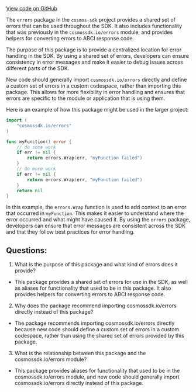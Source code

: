 [View code on GitHub](https://github.com/cosmos/cosmos-sdk.git/types/errors/doc.go)

The `errors` package in the `cosmos-sdk` project provides a shared set of errors that can be used throughout the SDK. It also includes functionality that was previously in the `cosmossdk.io/errors` module, and provides helpers for converting errors to ABCI response code.

The purpose of this package is to provide a centralized location for error handling in the SDK. By using a shared set of errors, developers can ensure consistency in error messages and make it easier to debug issues across different parts of the SDK.

New code should generally import `cosmossdk.io/errors` directly and define a custom set of errors in a custom codespace, rather than importing this package. This allows for more flexibility in error handling and ensures that errors are specific to the module or application that is using them.

Here is an example of how this package might be used in the larger project:

```go
import (
    "cosmossdk.io/errors"
)

func myFunction() error {
    // do some work
    if err != nil {
        return errors.Wrap(err, "myFunction failed")
    }
    // do more work
    if err != nil {
        return errors.Wrap(err, "myFunction failed")
    }
    return nil
}
```

In this example, the `errors.Wrap` function is used to add context to an error that occurred in `myFunction`. This makes it easier to understand where the error occurred and what might have caused it. By using the `errors` package, developers can ensure that error messages are consistent across the SDK and that they follow best practices for error handling.
## Questions: 
 1. What is the purpose of this package and what kind of errors does it provide?
- This package provides a shared set of errors for use in the SDK, as well as aliases for functionality that used to be in this package. It also provides helpers for converting errors to ABCI response code.

2. Why does the package recommend importing cosmossdk.io/errors directly instead of this package?
- The package recommends importing cosmossdk.io/errors directly because new code should define a custom set of errors in a custom codespace, rather than using the shared set of errors provided by this package.

3. What is the relationship between this package and the cosmossdk.io/errors module?
- This package provides aliases for functionality that used to be in the cosmossdk.io/errors module, and new code should generally import cosmossdk.io/errors directly instead of this package.